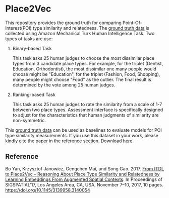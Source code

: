 # Place2Vec
This repository provides the ground truth for comparing Point-Of-Interest(POI) type similarity and relatedness. The [ground truth data](https://github.com/BoYanSTKO/place2vec/blob/master/HIT.zip) is collected using Amazon Mechanical Turk Human Intelligence Task. Two types of tasks are use:
1. Binary-based Task

   This task asks 25 human judges to choose the most dissimilar place types from 3 candidate place types. For example, for the triplet (Dentist, Education, Orthodontist), the most dissimilar one many people would choose might be "Education", for the triplet (Fashion, Food, Shopping), many people might choose "Food" as the outlier. The final result is determined by the vote among 25 human judges.

2. Ranking-based Task

   This task asks 25 human judges to rate the similarity from a scale of 1-7 between two place types. Assessment interface is specifically designed to adjust for the characteristics that human judgments of similarity are non-symmetric. 

This [ground truth data](https://github.com/BoYanSTKO/place2vec/blob/master/HIT.zip) can be used as baselines to evaluate models for POI type similarity measurements. If you use this dataset in your work, please kindly cite the paper in the reference section. Download [here](https://github.com/BoYanSTKO/place2vec/blob/master/HIT.zip).

## Reference
Bo Yan, Krzysztof Janowicz, Gengchen Mai, and Song Gao. 2017. [From ITDL to Place2Vec – Reasoning About Place Type Similarity and Relatedness by Learning Embeddings From Augmented Spatial Contexts](https://geog.ucsb.edu/~jano/place2vec.pdf). In Proceedings of SIGSPATIAL’17, Los Angeles Area, CA, USA, November 7–10, 2017, 10 pages. https://doi.org/10.1145/3139958.3140054
